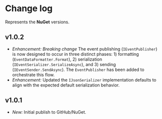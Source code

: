 # Change log

Represents the **NuGet** versions.

## v1.0.2
- *Enhancement:* *Breaking change* The event publishing (`IEventPublisher`) is now designed to occur in three distinct phases: 1) formatting (`EventDataFormatter.Format`), 2) serialization (`IEventSerializer.SerializeAsync`), and 3) sending (`IEventSender.SendAsync`). The `EventPublisher` has been added to orchestrate this flow.
- *Enhancement:* Updated the `IJsonSerializer` implementation defaults to align with the expected default serialization behavior.

## v1.0.1
- *New:* Initial publish to GitHub/NuGet.